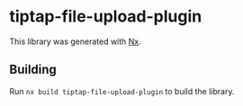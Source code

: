 # tiptap-file-upload-plugin

This library was generated with [Nx](https://nx.dev).

## Building

Run `nx build tiptap-file-upload-plugin` to build the library.
